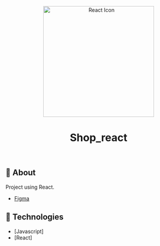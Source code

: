 <div align="center" id="top"> 
  <img align="center" width="300px" src="https://upload.wikimedia.org/wikipedia/commons/thumb/a/a7/React-icon.svg/1280px-React-icon.svg.png" alt="React Icon" />
</div>

<h1 align="center">Shop_react</h1>

<br>

## :dart: About ##

Project using React.
- [Figma](https://www.figma.com/file/moNWcQJ3HhC0Hw2fIbwdtW/Untitled?node-id=0%3A1)

## :rocket: Technologies ##

- [Javascript]
- [React]


